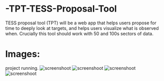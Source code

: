# -TPT-TESS-Proposal-Tool
TESS proposal tool (TPT) will be a web app that helps users propose for time to deeply look at targets, and helps users visualize what is observed when. Crucially this tool should work with 50 and 100s sectors of data.


# Images: 
project running.
![screenshoot](https://github.com/PazSheimy/-TPT-TESS-Proposal-Tool/blob/main/Screenshot%20(1145).png)
![screenshoot](https://github.com/PazSheimy/-TPT-TESS-Proposal-Tool/blob/main/Screenshot%20(1146).png)
![screenshoot](https://github.com/PazSheimy/-TPT-TESS-Proposal-Tool/blob/main/Screenshot%20(1147).png)
![screenshoot](https://github.com/PazSheimy/-TPT-TESS-Proposal-Tool/blob/main/Screenshot%20(1148).png)

